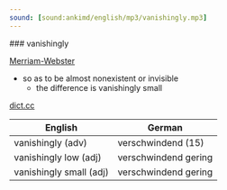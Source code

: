 ```yaml
---
sound: [sound:ankimd/english/mp3/vanishingly.mp3]
---
```


\### vanishingly

[Merriam-Webster](https://www.merriam-webster.com/dictionary/vanishingly)

- so as to be almost nonexistent or invisible
    - the difference is vanishingly small

[dict.cc](https://www.dict.cc/vanishingly)

| English        | German       |
| -------------- | ------------ |
| vanishingly (adv) | verschwindend (15) |
| vanishingly low (adj) | verschwindend gering |
| vanishingly small (adj) | verschwindend gering |
